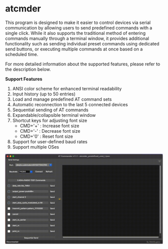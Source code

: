 # atcmder

This program is designed to make it easier to control devices via serial communication by allowing users to send predefined commands with a single click. While it also supports the traditional method of entering commands manually through a terminal window, it provides additional functionality such as sending individual preset commands using dedicated send buttons, or executing multiple commands at once based on a scheduled time.

For more detailed information about the supported features, please refer to the description below.



**Support Features**

1. ANSI color scheme for enhanced terminal readability
2. Input history (up to 50 entries)
3. Load and manage predefined AT command sets
4. Automatic reconnection to the last 5 connected devices
5. Sequential sending of AT commands
6. Expandable/collapsible terminal window
7. Shortcut keys for adjusting font size 
   * CMD+'+' : Increase font size
   * CMD+'-' : Decrease font size
   * CMD+'0' : Reset font size
8. Support for user-defined baud rates
9. Support multiple OSes



![main](./readme/introduction.gif)
